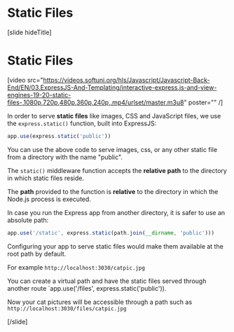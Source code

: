 # Static Files

[slide hideTitle]
# Static Files

[video src="https://videos.softuni.org/hls/Javascript/Javascript-Back-End/EN/03.ExpressJS-And-Templating/interactive-express.js-and-view-engines-19-20-static-files-,1080p,720p,480p,360p,240p,.mp4/urlset/master.m3u8" poster="" /]

In order to serve **static files** like images, CSS and JavaScript files, we use the `express.static()` function, built into ExpressJS:

```js
app.use(express.static('public'))
```

You can use the above code to serve images, css, or any other static file from a directory with the name "public".

The `static()` middleware function accepts the **relative path** to the directory in which static files reside.

The **path** provided to the function is **relative** to the directory in which the Node.js process is executed. 

In case you run the Express app from another directory, it is safer to use an absolute path:

```js
app.use('/static', express.static(path.join(__dirname, 'public')))
```

Configuring your app to serve static files would make them available at the root path by default.

For example `http://localhost:3030/catpic.jpg`

You can create a virtual path and have the static files served through another route `app.use('/files', express.static('public')).

Now your cat pictures will be accessible through a path such as `http://localhost:3030/files/catpic.jpg`

[/slide]
